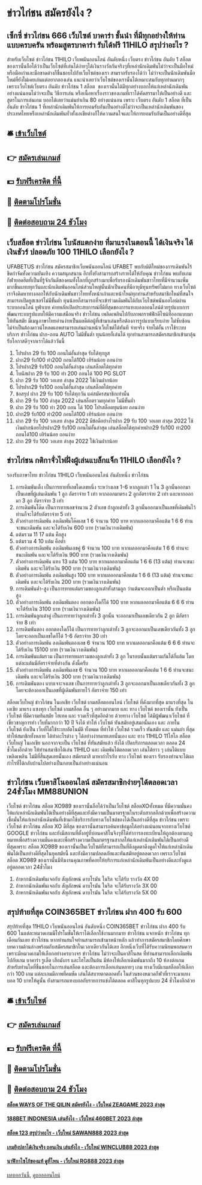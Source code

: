 # ข่าวไก่ชน สมัครยังไง ?
## เซ็กซี่ ข่าวไก่ชน 666 เว็บไซต์ บาคาร่า ชั้นนำ ที่มีทุกอย่างให้ท่านแบบครบครัน พร้อมสูตรบาคาร่า รับได้ฟรี 11HILO สรุปว่าอะไร ?
สำหรับเว็บไซต์ ข่าวไก่ชน 11HILO เว็บพนันออนไลน์ อันดับหนึ่ง เว็บตรง ข่าวไก่ชน อันดับ 1 สล็อต ของเรานั้นถือได้ว่าเป็นเว็บไซต์ที่เล่นได้ง่ายๆได้เงินรางวัลกันจริงๆที่เหล่านักเดิมพันไม่ว่าจะเป็นมือใหม่หรือมือเก่าและมือขาดต่างก็ชื่นชอบไปกับเว็บไซต์ของเรา สามราถรับรองได้ว่า ไม่ว่าจะเป็นนักเดิมพันมือใหม่ที่ยังไม่เคยเล่นแต่อยากลองเล่น แนะนำเลยว่าเว็บไซต์ของเรานั้นได้เหมาะสมกับทุกท่านมากๆ เพราะเว็บไซต์เว็บตรง อันดับ ข่าวไก่ชน 1 สล็อต  ของเรานั้นได้มีทุกอย่างบอกให้แก่เหล่านักเดิมพันอย่างแน่นอนไม่ว่าจะเป็น วิธีการเล่น หรือเนื้อหาเรื่องราวของเกมที่เราได้คัดสรรมาให้เป็นอย่างดี และ สูตรในการเล่นเกม บอกได้เลยว่าแม่นยำเกิน 80 อย่างแน่นอน เพราะ เว็บตรง อันดับ 1 สล็อต ที่เป็นอันดับ ข่าวไก่ชน 1 ที่เหล่านักเดิมพันให้การยอมรับกันเป็นอย่างดีไม่ว่าจะเป็นเหล่านักเดิมพันของประเทศไทยหรือเหล่านักเดิมพันทั่วทั้งเอเชียต่างก็ให้ความสนใจและให้การยอมรับกันเป็นอย่างดีที่สุด

## 🛎 [เข้าเว็บไซต์](https://bit.ly/3SdLNi2)
## 👉 [สมัครเล่นเกมส์](https://bit.ly/3SdLNi2)
## 💵 [รับฟรีเครดิต ที่นี้](https://bit.ly/3dyRKHj)
## 👑 [ติดตามโปรโมชั่น](https://bit.ly/3dyRKHj)
## 📱 [ติดต่อสอบถาม 24 ชัวโมง](https://bit.ly/3dyRKHj)

## เว็บสล็อต ข่าวไก่ชน โบนัสแตกง่าย ที่มาแรงในตอนนี้ ได้เงินจริง ได้เงินชัวร์ ปลอดภัย 100 11HILO เลือกยังไง ?
UFABETUS ข่าวไก่ชน สมัครสมาชิกเว็บพนันออนไลน์ UFABET พบกับมิติใหม่ของการเดิมพันไร้ขีดกำจัดทั้งความบันเทิง ความสนุกสนาน อีกทั้งยังสามารถสร้างรายได้ให้กับคุณ ข่าวไก่ชน พบกับเกมกีฬายอดฮิตที่เป็นที่รู้จักกันดีของคนทั้งโลกที่ถูกสร้างมาเพื่อรับรองนักเดิมพันชาวไทยที่มีจำนวนเพิ่มมากขึ้นแทบทุกวันและนักเดิมพันออนไลน์ส่วนใหญ่นั้นมักเป็นคนที่มีอายุมีทุนทรัพย์ไม่มาก ทางเว็บไซต์เราจึงคิดหาทางออกให้กับนักเดิมพันชาวไทยทั้งหน้าเก่าและหน้าใหม่ทุกท่านสำหรับสมาชิกใหม่ที่สนใจสามารถเปิดยูสเซอร์ไม่มีขั้นต่ำ ทุนน้อยก็สามารถที่จะเข้าร่วมเดิมพันได้กับเว็บไซต์พนันออไลน์ผ่านระบบออนไลน์ ยูฟ่าเบท ค่ายหลักเปิดประสบการณ์ที่ดีที่สุดของการแทงบอลออนไลน์ด้วยรูปแบบการพัฒนาระบบรูปแบบให้มีความเสมือนจริง ข่าวไก่ชน เพลิดเพลินไปกับภาพกราฟฟิกดีไซน์ที่ออกแบบมาให้ทันสมัย มีเมนูภาษาไทยอ่านง่ายเป็นผลดีต่อผู้ที่เข้ามาเล่นหรือต้องการรูปแบบเรียบง่าย ไม่ซับซ้อน ไม่จำเป็นต้องดาวน์โหลดแอพสามารถเล่นผ่านหน้าเว็บไซต์ได้ทันที จ่ายจริง จ่ายไม่อั้น เราใช้ระบบบริการ ข่าวไก่ชน ฝาก-ถอน AUTO ไม่มีขั้นต่ำ ทุนน้อยก็เล่นได้ ทุกท่านสามารถสมัครสมาชิกเข้ามาลุ้นรับโอกาสดีๆจากเราได้แล้ววันนี้
1. โปรฝาก 29 รับ 100 ถอนไม่อั้นล่าสุด รับได้ทุกยูส
2. ฝาก29 รับ100 ทํา200 ถอนได้100 เทิร์นน้อย ถอนง่าย
3. โปรฝาก29 รับ100 ถอนไม่อั้นล่าสุด เล่นสล็อตได้ทุกค่าย
4. โบนัสฝาก 29 รับ 100 ทํา 200 ถอนได้ 100 PG SLOT
5. ฝาก 29 รับ 100 วอเลท ล่าสุด 2022 ใช้เงินฝากน้อย
6. โปรฝาก29 รับ100 ถอนไม่อั้นล่าสุด เล่นสล็อตได้ทุกค่าย
7. ข้อสรุป ฝาก 29 รับ 100 รับได้ทุกวัน แค่สมัครสมาชิกเท่านั้น
8. ฝาก 29 รับ 100 ล่าสุด 2022 เล่นสล็อตรวมทุกค่าย ไม่มีขั้นต่ำ
9. ฝาก 29 รับ 100 ทํา 200 ถอน ได้ 100 โปรสล็อตทุนน้อย ถอนง่าย
10. ฝาก29 รับ100 ทํา200 ถอนได้100 เทิร์นน้อย ถอนง่าย
11. ฝาก 29 รับ 100 วอเลท ล่าสุด 2022 มีข้อดีอย่างไรฝาก 29 รับ 100 วอเลท ล่าสุด 2022 ใช้เงินฝากน้อยโปรฝาก29 รับ100 ถอนไม่อั้นล่าสุด เล่นสล็อตได้ทุกค่ายฝาก29 รับ100 ทํา200 ถอนได้100 เทิร์นน้อย ถอนง่าย
12. ฝาก 29 รับ 100 วอเลท ล่าสุด 2022 ใช้เงินฝากน้อย

## ข่าวไก่ชน กติกาจั่วไพ่ฝั่งผู้เล่นแบล็กแจ็ก 11HILO เลือกยังไง ?
รองรับภาษาไทย ข่าวไก่ชน 11HILO เว็บพนันออนไลน์ อันดับหนึ่ง ข่าวไก่ชน
1. การเดิมพันเต็ง เป็นการทายที่เลขใดเลขหนึ่ง ระหว่างเลข 1-6 หากลูกเต๋า 1 ใน 3 ลูกนั้นออกมาเป็นเลขที่ผู้เล่นเดิมพัน 1 ลูก อัตราจ่าย 1 เท่า หากออกมาตรง 2 ลูกอัตราจ่าย 2 เท่า และหากออกมา 3 ลูก อัตราจ่าย 3 เท่า
2. การเดิมพันโต๊ด เป็นการทายเลขจำนวน 2 ตัวเลข ถ้าลูกเต๋าทั้ง 3 ลูกนั้นออกมาเป็นเลขที่เดิมพันไว้ ท่านก็จะได้รับอัตราจ่าย 5 เท่า
3. ตัวอย่างการเดิมพัน ลงเดิมพันโต๊ดเลข 1 6 จำนวน 100 บาท หากผลออกมาคือแต้ม 1 6 6 ท่านจะชนะเดิมพัน และจะได้รับเงิน 600 บาท (รวมเงินวางเดิมพัน)
4. แต้มรวม 11 17 แต้ม คือสูง
5. แต้มรวม 4 10 แต้ม คือต่ำ
6. ตัวอย่างการเดิมพัน ลงเดิมพันเลขคู่ 6 จำนวน 100 บาท หากผลออกมาคือแต้ม 1 6 6 ท่านจะชนะเดิมพัน และจะได้รับเงิน 900 บาท (รวมเงินวางเดิมพัน)
7. ตัวอย่างการเดิมพัน แทง 13 แต้ม 100 บาท หากผลออกมาคือแต้ม 1 6 6 (13 แต้ม) ท่านจะชนะเดิมพัน และจะได้รับเงิน 900 บาท (รวมเงินวางเดิมพัน)
8. ตัวอย่างการเดิมพัน ลงเดิมพันสูง 100 บาท หากผลออกมาคือแต้ม 1 6 6 (13 แต้ม) ท่านจะชนะเดิมพัน และจะได้รับเงิน 200 บาท (รวมเงินวางเดิมพัน)
9. การเดิมพันต่ำ-สูง เป็นการทายแต้มรวมของลูกเต๋าทั้งสามลูก ว่าแต้มจะออกเป็นต่ำ หรือเป็นแต้มสูง
10. ตัวอย่างการเดิมพัน ลงเดิมพันตอง ออกตองใดก็ได้ 100 บาท หากผลออกมาคือแต้ม 6 6 6 ท่านจะได้รับเงิน 3100 บาท (รวมเงินวางเดิมพัน)
11. การเดิมพันลูกเต๋าคู่ เป็นการทายว่าลูกเต๋าทั้ง 3 ลูกนั้น จะออกมาเป็นเลขเดียวกัน 2 ลูก มีอัตราจ่าย 8 เท่า
12. การเดิมพันตอง ออกตองใดก็ได้ เป็นการทายว่าลูกเต๋าทั้ง 3 ลูกจะออกมาเป็นเลขเดียวกันทั้ง 3 ลูก โดยจะออกเป็นเลขใดก็ได้ 1-6 อัตราจ่าย 30 เท่า
13. ตัวอย่างการเดิมพัน ลงเดิมพันตองเลข 6 จำนวน 100 บาท หากผลออกมาคือแต้ม 6 6 6 ท่านจะได้รับเงิน 15100 บาท (รวมเงินวางเดิมพัน)
14. การเดิมพันแต้มรวม เป็นการทายผลรวมของลูกเต๋าทั้ง 3 ลูก ในรอบนั้นแต้มรวมกันได้กี่แต้ม โดยแต่ละแต้มมีอัตราจ่ายที่ต่างกัน ดังนี้ครับ
15. ตัวอย่างการเดิมพัน ลงเดิมพันเลข 6 จำนวน 100 บาท หากผลออกมาคือแต้ม 1 6 6 ท่านจะชนะเดิมพัน และจะได้รับเงิน 300 บาท (รวมเงินวางเดิมพัน)
16. การเดิมพันตอง แบบเจาะจงเลข เป็นการทายว่าลูกเต๋าทั้ง 3 ลูกจะออกมาเป็นเลขเดียวกันทั้ง 3 ลูก โดยจะต้องออกเป็นเลขที่ผู้เดิมพันทายไว้ อัตราจ่าย 150 เท่า

สล็อตเว็บใหญ่ ข่าวไก่ชน ในเอเชีย เว็บไซต์ เกมสล็อตออนไลน์ เว็บไซต์ ที่ดังมากที่สุด มาแรงที่สุด ในเอเชีย มาแรง แซงทุก เว็บไซต์ เกมสล็อต อื่น ๆ อย่างมากมาย และ ทาง เว็บไซต์ ของเรานั้น ยังเป็น เว็บไซต์ ที่มีความทันสมัย ไฮเทค และ รวดเร็วที่สุดอีกด้วย ด้วยทาง เว็บไซต์ ได้มีผู้พัฒนาเว็บไซต์ ที่เชี่ยวชาญการทำ เว็บที่มากกว่า 10 ปี จึงได้ ทำให้ เว็บไซต์ ทันสมัยอยู่เสมอนั้นเอง และ ภายใน เว็บไซต์ ยังเป็น เว็บที่ได้ใช้ระบบอัตโนมัติ ทั้งหมด ที่ทำให้ เว็บไซต์ รวดเร็ว ทันสมัย และ แม่นยำ ที่สุด ทำให้สมาชิกทั้งหลาย ได้ทำอะไรต่าง ๆ ได้อย่างง่ายดายเลยนั้นเอง และ ทาง 11HILO 11ไฮโล สล็อตเว็บใหญ่ ในเอเชีย นอกจากจะเป็น เว็บไซต์ ที่ทันสมัยแล้ว ยังได้ เปิดบริการตลอดเวลา ตลอด 24 ชั่วโมงอีกด้วย ให้ท่านสมาชิกได้เล่น 11HILO และ เดิมพันได้ตลอดเวลา เล่นได้ยาว ๆ เล่นได้แบบเพลิดเพลิน ไม่มีที่สิ้นสุดเลยนั้นเอง สมัครมาสิ มาหากำไรกับ ทาง เว็บไซต์ ของเรา รับรองท่านจะได้ผลกำไรที่ได้กลับบ้านไปอย่างเป็นกอบเป็นกำอย่างแน่นอน

## ข่าวไก่ชน เว็บคาสิโนออนไลน์ สมัครสมาชิกง่ายๆได้ตลอดเวลา 24ชั่วโมง MM88UNION
เว็บไซต์ ข่าวไก่ชน สล็อต XO989 ของเรานั้นถือได้ว่าเป็นเว็บไซต์ สล็อตXOทั้งหมด ที่มีความมั่นคงให้แก่เหล่านักเดิมพันได้เป็นอย่างดีที่สุดและยังมีความเป็นมาตรฐานในระดับสากลอีกด้วยเพื่อสร้างความเชื่อมั่นให้แก่เหล่านักเดิมพันที่เข้ามาใช้บริการกับทางเว็บไซต์ของได้เป็นอย่างดีที่สุด ข่าวไก่ชน เพราะเว็บไซต์ ข่าวไก่ชน สล็อต XO ดีที่สุด ของเรานั้นสามารถค้นหาข้อมูลได้อย่างแน่นอนจากทางเว็บไซต์ GOOGLE ข่าวไก่ชน และยังมีสถานที่ตั้งอยู่ที่บ่อนคาสิโนจิงๆที่ได้ทำการลงทะเบียนให้ถูกต้องตามกฏหมายเพื่อสร้างความมั่นคงและเพื่อสร้างความเป็นมาตรฐานสากลให้แก่เหล่านักเดิมพันได้เป็นอย่างดีที่สุดเพราะ สล็อต XO989 ของเรานั้นเป็นเว็บไซต์ที่สามารถเป็นที่ดึงดูดตาดึงดูดใจให้แก่เหล่านักเดิมพันได้เป็นอย่างดีที่สุดในยุคสมัยนี้ และยังมีความปลอดภัยและทันสมัยอยู่ตลอดเวลา เพราะเว็บไซต์ สล็อต XO989 ของเรานั้นมีทีมงานคุณภาพที่คอยให้บริการแก่เหล่านักเดิมพันเป็นอย่างดีและยังดูแลอยู่ตลอดเวลา 24ชั่วโมง
1. ถ้าหากนักเดิมพันเจอกับ สัญลักษณ์ ดาบโรมัน ในรีล จะได้รับ รางวัล 4X 00
2. ถ้าหากนักเดิมพันเจอกับ สัญลักษณ์ ดาบโรมัน ในรีล จะได้รับรางวัล 3X 00
3. ถ้าหากนักเดิมพันเจอกับ สัญลักษณ์ ดาบโรมัน ในรีล จะได้รับรางวัล 5X 00

## สรุปท้ายที่สุด COIN365BET ข่าวไก่ชน ฝาก 400 รับ 600
สรุปท้ายที่สุด 11HILO เว็บพนันออนไลน์ อันดับหนึ่ง COIN365BET ข่าวไก่ชน ฝาก 400 รับ 600 ในแต่ละหมวดเกมมีโปรโมชั่นให้เราได้เลือกใช้งานมากมาย ข่าวไก่ชน แจกหนัก ข่าวไก่ชน ทุกเดือนกันเลย ข่าวไก่ชน หากท่านสนใจท่านสามารถเข้ามาหน้าหลัก แล้วทำการสมัครสมาชิกโดยศึกษาบทความด้านล่างพร้อมกับสมัครสมาชิกในเวลาเดียวกันได้เลย
อีกหนึ่งเว็บที่ได้รับความนิยมพอสมควรเพราะมีหมวดเกมให้เลือกอย่างครบวงจร ข่าวไก่ชน ไม่ว่าจะเป็นคาสิโนสด ที่ท่านสามารถเลือกเดิมพันไปกับเกม บาคาร่า รูเล็ต เสือมังกร และไฮโลเป็นต้น มีห้องให้เลือกเดิมพันมากถึง 10 ห้องต่อเกม สำหรับท่านใดที่ชื่นชอบในการเล่นสล็อต และต้องการเลือกเล่นหลายๆ เกม ทางเว็บมีเกมสล็อตให้เลือกกว่า 100 เกม แต่ละเกมมีภาพที่คมชัด เล่นได้สบายตาตลอดทั้ง ในส่วนของหมวดกีฬาที่เราจะมาแทงบอล 10 บาทให้ดูนั้น ยังสามารถแทงบอลกับรายการแข่งได้ตลอด คาสิโนทุกรูปแบบ 24 ชั่วโมงอีกด้วย

## 🛎 [เข้าเว็บไซต์](https://bit.ly/3SdLNi2)
## 👉 [สมัครเล่นเกมส์](https://bit.ly/3SdLNi2)
## 💵 [รับฟรีเครดิต ที่นี้](https://bit.ly/3dyRKHj)
## 👑 [ติดตามโปรโมชั่น](https://bit.ly/3dyRKHj)
## 📱 [ติดต่อสอบถาม 24 ชัวโมง](https://bit.ly/3dyRKHj)

#### [สล็อต WAYS OF THE QILIN สมัครยังไง - เว็บใหม่ ZEAGAME 2023 ล่าสุด](https://atom.io/themes/สล็อต%20ways%20of%20the%20qilin%20สมัครยังไง%20-%20เว็บใหม่%20zeagame%202023%20ล่าสุด)
#### [188BET INDONESIA เล่นยังไง - เว็บใหม่ 460BET 2023 ล่าสุด](https://atom.io/themes/188bet%20indonesia%20เล่นยังไง%20-%20เว็บใหม่%20460bet%202023%20ล่าสุด)
#### [สล็อต 123 สรุปว่าอะไร - เว็บใหม่ SAWAN888 2023 ล่าสุด](https://atom.io/themes/สล็อต%20123%20สรุปว่าอะไร%20-%20เว็บใหม่%20sawan888%202023%20ล่าสุด)
#### [เกมยิงปลาได้เงินจริง ถอนเงิน เล่นยังไง - เว็บใหม่ WINCLUB88 2023 ล่าสุด](https://atom.io/themes/เกมยิงปลาได้เงินจริง%20ถอนเงิน%20เล่นยังไง%20-%20เว็บใหม่%20winclub88%202023%20ล่าสุด)
#### [นาฬิกาไซโก้ของแท้ ดูที่ไหน - เว็บใหม่ RG888 2023 ล่าสุด](https://atom.io/themes/นาฬิกาไซโก้ของแท้%20ดูที่ไหน%20-%20เว็บใหม่%20rg888%202023%20ล่าสุด)

[ผลบอลวันนี้](https://siamsport.tv "ผลบอลวันนี้"), [ดูบอลออนไลน์](https://siamsport.tv/ดูบอลสด "ดูบอลออนไลน์")